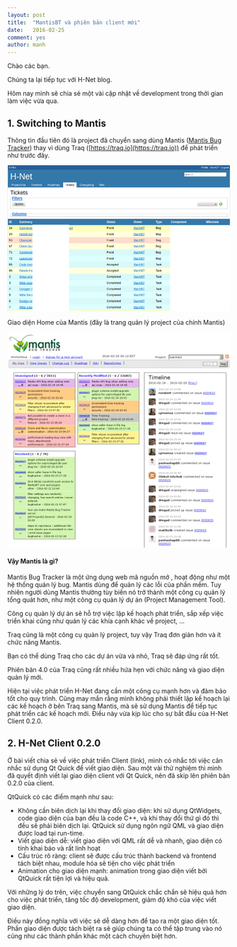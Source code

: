 ```yaml
---
layout: post
title:  "MantisBT và phiên bản client mới"
date:   2016-02-25
comment: yes
author: manh
---   
```

Chào các bạn.

Chúng ta lại tiếp tục với H-Net blog.

Hôm nay mình sẽ chia sẻ một vài cập nhật về development trong thời gian làm việc vừa qua.

## 1. Switching to Mantis

Thông tin đầu tiên đó là project đã chuyển sang dùng Mantis ([Mantis Bug Tracker](https://mantisbt.org/)) thay vì dùng Traq ([https://traq.io](https://traq.io)) để phát triển như trước đây.

![image](/images/traq.png)

Giao diện Home của Mantis (đây là trang quản lý project của chính Mantis)

![image](/images/mantis.png)

#### Vậy Mantis là gì?

Mantis Bug Tracker là một ứng dụng web mã nguồn mở , hoạt động như một hệ thống quản lý bug. Mantis dùng để quản lý các lỗi của phần mềm. Tuy nhiên người dùng Mantis thường tùy biến nó trở thành một công cụ quản lý tổng quát hơn, như một công cụ quản lý dự án (Project Management Tool).

Công cụ quản lý dự án sẽ hỗ trợ việc lập kế hoạch phát triển, sắp xếp việc triển khai cũng như quán lý các khía cạnh khác về project, …

Traq cũng là một công cụ quản lý project, tuy vậy Traq đơn giản hơn và ít chức năng Mantis.

Bạn có thể dùng Traq cho các dự án vừa và nhỏ, Traq sẽ đáp ứng rất tốt.

Phiên bản 4.0 của Traq cũng rất nhiều hứa hẹn với chức năng và giao diện quản lý mới.

Hiện tại việc phát triển H-Net đang cần một công cụ mạnh hơn và đảm bảo tốt cho quy trình. Cũng may mắn rằng mình không phải thiết lập kế hoạch lại các kế hoạch ở bên Traq sang Mantis, mà sẽ sử dụng Mantis để tiếp tục phát triển các kế hoạch mới. Điều này vừa kịp lúc cho sự bắt đầu của H-Net Client 0.2.0.

## 2. H-Net Client 0.2.0

Ở bài viết chia sẻ về việc phát triển Client (link), mình có nhắc tới việc cân nhắc sử dụng Qt Quick để viết giao diện. Sau một vài thử nghiệm thì mình đã quyết định viết lại giao diện client với Qt Quick, nên đã skip lên phiên bản 0.2.0 của client.

QtQuick có các điểm mạnh như sau:
- Không cần biên dịch lại khi thay đổi giao diện: khi sử dụng QtWidgets, code giao diện của bạn đều là code C++, và khi thay đổi thứ gì đó thì đều sẽ phải biên dịch lại. QtQuick sử dụng ngôn ngữ QML và giao diện được load tại run-time.
- Viết giao diện dễ: viết giao diện với QML rất dễ và nhanh, giao diện có tính khai báo và rất linh hoạt
- Cấu trúc rõ ràng: client sẽ được cấu trúc thành backend và frontend tách biệt nhau, module hóa sẽ tiện cho việc phát triển
- Animation cho giao diện mạnh: animation trong giao diện viết bởi QtQuick rất tiện lợi và hiệu quả.

Với những lý do trên, việc chuyển sang QtQuick chắc chắn sẽ hiệu quả hơn cho việc phát triển, tăng tốc độ development, giảm độ khó của việc viết giao diện.

Điều này đồng nghĩa với việc sẽ dễ dàng hơn để tạo ra một giao diện tốt. Phần giao diện được tách biệt ra sẽ giúp chúng ta có thể tập trung vào nó cũng như các thành phần khác một cách chuyên biệt hơn.